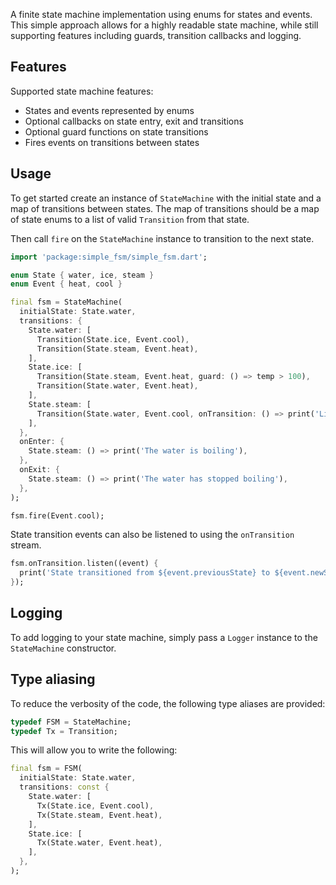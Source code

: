 A finite state machine implementation using enums for states and events. This simple approach allows for a highly readable state machine, while still supporting features including guards, transition callbacks and logging.

## Features

Supported state machine features:

- States and events represented by enums
- Optional callbacks on state entry, exit and transitions
- Optional guard functions on state transitions
- Fires events on transitions between states

## Usage

To get started create an instance of `StateMachine` with the initial state and a map of transitions between states. The map of transitions should be a map of state enums to a list of valid `Transition` from that state.

Then call `fire` on the `StateMachine` instance to transition to the next state.

```dart
import 'package:simple_fsm/simple_fsm.dart';

enum State { water, ice, steam }
enum Event { heat, cool }

final fsm = StateMachine(
  initialState: State.water,
  transitions: {
    State.water: [
      Transition(State.ice, Event.cool),
      Transition(State.steam, Event.heat),
    ],
    State.ice: [
      Transition(State.steam, Event.heat, guard: () => temp > 100),
      Transition(State.water, Event.heat),
    ],
    State.steam: [
      Transition(State.water, Event.cool, onTransition: () => print('Liquefied')),
    ],
  },
  onEnter: {
    State.steam: () => print('The water is boiling'),
  },
  onExit: {
    State.steam: () => print('The water has stopped boiling'),
  },
);

fsm.fire(Event.cool);
```

State transition events can also be listened to using the `onTransition` stream.

```dart
fsm.onTransition.listen((event) {
  print('State transitioned from ${event.previousState} to ${event.newState} on ${event.event}');
});
```

## Logging

To add logging to your state machine, simply pass a `Logger` instance to the `StateMachine` constructor.

## Type aliasing

To reduce the verbosity of the code, the following type aliases are provided:

```dart
typedef FSM = StateMachine;
typedef Tx = Transition;
```

This will allow you to write the following:

```dart
final fsm = FSM(
  initialState: State.water,
  transitions: const {
    State.water: [
      Tx(State.ice, Event.cool),
      Tx(State.steam, Event.heat),
    ],
    State.ice: [
      Tx(State.water, Event.heat),
    ],
  },
);
```
